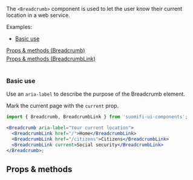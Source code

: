 The `<Breadcrumb>` component is used to let the user know their current location in a web service.

Examples:

<ul>
  <li><a href="/#/Components/Breadcrumb?id=basic-use">Basic use</a></li>
</ul>

<div style="margin-bottom: 5px">
  <a href="/#/Components/Breadcrumb?id=props--methods">Props & methods (Breadcrumb)</a>
</div>
<div style="margin-bottom: 40px">
  <a href="/#/Components/Breadcrumb?id=breadcrumblink">Props & methods (BreadcrumbLink)</a>
</div>

### Basic use

Use an `aria-label` to describe the purpose of the Breadcrumb element.

Mark the current page with the `current` prop.

```jsx
import { Breadcrumb, BreadcrumbLink } from 'suomifi-ui-components';

<Breadcrumb aria-label="Your current location">
  <BreadcrumbLink href="/">Home</BreadcrumbLink>
  <BreadcrumbLink href="/citizens">Citizens</BreadcrumbLink>
  <BreadcrumbLink current>Social security</BreadcrumbLink>
</Breadcrumb>;
```

## Props & methods
